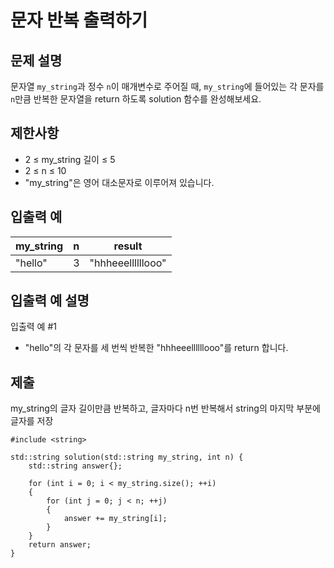 # 문자 반복 출력하기

## 문제 설명

문자열 `my_string`과 정수 `n`이 매개변수로 주어질 때, `my_string`에 들어있는 각 문자를 `n`만큼 반복한 문자열을 return 하도록 solution 함수를 완성해보세요.

## 제한사항

+ 2 ≤ my_string 길이 ≤ 5
+ 2 ≤ n ≤ 10
+ "my_string"은 영어 대소문자로 이루어져 있습니다.

## 입출력 예

my_string|n|result
---|---|---
"hello"|3|"hhheeellllllooo"

## 입출력 예 설명

입출력 예 #1

+ "hello"의 각 문자를 세 번씩 반복한 "hhheeellllllooo"를 return 합니다.

## 제출

my_string의 글자 길이만큼 반복하고, 글자마다 n번 반복해서 string의 마지막 부분에 글자를 저장
```
#include <string>

std::string solution(std::string my_string, int n) {
    std::string answer{};

    for (int i = 0; i < my_string.size(); ++i)
    {
        for (int j = 0; j < n; ++j)
        {
            answer += my_string[i];
        }
    }
    return answer;
}
```